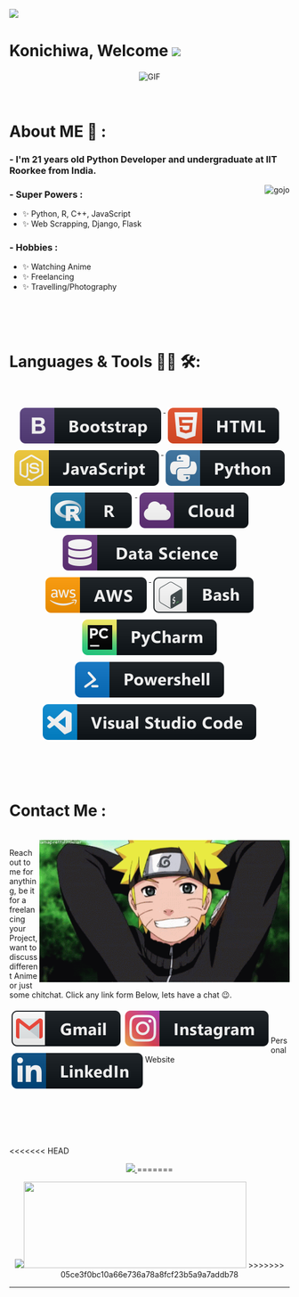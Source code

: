 ![](https://komarev.com/ghpvc/?username=agajareiitr&label=view+count&style=plastic)

# Konichiwa, Welcome <img src="https://raw.githubusercontent.com/iampavangandhi/iampavangandhi/master/gifs/Hi.gif" width="30px">

<div align="center">
<img alt="GIF" align="center" src="https://media.giphy.com/media/d5fMI9ftgQiGzoZoB9/giphy.gif">
</div>

</br>
</br>

# About ME 💬 :

### - I'm 21 years old Python Developer and undergraduate at IIT Roorkee from India.

<img alt="gojo" align="right" src="https://github.com/agajareiitr/agajareiitr/blob/main/assets/tenor.gif">

### - Super Powers :

- ✨ Python, R, C++, JavaScript
- ✨ Web Scrapping, Django, Flask

### - Hobbies :

- ✨ Watching Anime
- ✨ Freelancing
- ✨ Travelling/Photography

</br>
</br>
</br>

# Languages & Tools 👨‍💻 🛠:

</br>

<p align="center">
   <a href="#">
    <img src="https://github.com/agajareiitr/agajareiitr/blob/main/assets/icons/bootstrap.svg" alt="bootstrap" style="vertical-align:top; margin:6px 4px">
  </a>
     <a href="#">
    <img src="https://github.com/agajareiitr/agajareiitr/blob/main/assets/icons/html.svg" alt="html" style="vertical-align:top; margin:6px 4px">
  </a>   
  <a href="#">
    <img src="https://github.com/agajareiitr/agajareiitr/blob/main/assets/icons/js.svg" alt="js" style="vertical-align:top; margin:6px 4px">
  </a>   
  <a href="#">
    <img src="https://github.com/agajareiitr/agajareiitr/blob/main/assets/icons/python.svg" alt="python" style="vertical-align:top; margin:6px 4px">
  </a>
  <a href="#">
    <img src="https://github.com/agajareiitr/agajareiitr/blob/main/assets/icons/r.svg" alt="r" style="vertical-align:top; margin:6px 4px">
   <a href="#">
    <img src="https://github.com/agajareiitr/agajareiitr/blob/main/assets/icons/cloud.svg" alt="cloud" style="vertical-align:top; margin:6px 4px">
  </a>

   <a href="#">
    <img src="https://github.com/agajareiitr/agajareiitr/blob/main/assets/icons/datascience.svg" alt="datascience" style="vertical-align:top; margin:6px 4px">
  </a>
    <a href="#">
    <img src="https://github.com/agajareiitr/agajareiitr/blob/main/assets/icons/aws.svg" alt="aws" style="vertical-align:top; margin:6px 4px">
  </a>
    <a href="#">
    <img src="https://github.com/agajareiitr/agajareiitr/blob/main/assets/icons/bash.svg" alt="bash" style="vertical-align:top; margin:6px 4px">
  </a> 
  <a href="#">
    <img src="https://github.com/agajareiitr/agajareiitr/blob/main/assets/icons/jetbrains_pycharm.svg" alt="jetbrains_pycharm" style="vertical-align:top; margin:6px 4px">
  </a> 
  <a href="#">
    <img src="https://github.com/agajareiitr/agajareiitr/blob/main/assets/icons/powershell.svg" alt="powershell" style="vertical-align:top; margin:6px 4px">
  </a> 
  <a href="#">
    <img src="https://github.com/agajareiitr/agajareiitr/blob/main/assets/icons/visualstudio_code.svg" alt="visualstudio_code" style="vertical-align:top; margin:6px 4px">
  </a> 
</p>

</br>
</br>
</br>

# Contact Me :

<p>
</br>
<img hight="320" width="450" alt="naruto" align="right" src="https://github.com/agajareiitr/agajareiitr/blob/main/assets/naruto.gif">

Reach out to me for anything, be it for a freelancing your Project, want to discuss different Anime or just some chitchat.
Click any link form Below, lets have a chat 😉.

  <a href="mailto:agajare@ch.iitr.ac.in">
    <img align="left" src="https://github.com/agajareiitr/agajareiitr/blob/main/assets/icons/gmail.svg" alt="gmail" style="vertical-align:top; margin:6px 4px">
  </a>

  <a href="https://www.instagram.com/agajareiitr/">
    <img align="left" src="https://github.com/agajareiitr/agajareiitr/blob/main/assets/icons/instagram.svg" alt="instagram" style="vertical-align:top; margin:6px 4px">
  </a>  
</br>
</br>
</br>
  <a href="https://www.linkedin.com/in/agajareiitr/">
    <img align="left" src="https://github.com/agajareiitr/agajareiitr/blob/main/assets/icons/linkedin.svg" alt="linkedin" style="vertical-align:top; margin:6px 4px">
  </a>
  <a href = "https://agajareiitr.github.io" style = "text-decoration:none">Personal Website</a>
</p>

</br>
</br>
</br>
</br>
</br>
</br>
</br>

<<<<<<< HEAD
<p align="center">
  <a href="https://github.com/anuraghazra/github-readme-stats"> 
  <img  src="https://github-readme-stats.vercel.app/api?username=agajareiitr&&show_icons=true&theme=radical"/>
    </a>
=======


<p align=center>
  <kbd><img width=400 src="https://github-readme-stats.vercel.app/api?username=agajareiitr&bg_color=00000000&text_color=58a6ff&hide_border=true&disable_animations=true&include_all_commits=true"><img height=155 width=400 src="https://github-readme-stats.vercel.app/api/top-langs/?username=agajareiitr&layout=compact&langs_count=10&bg_color=00000000&text_color=58a6ff&hide_border=true&disable_animations=true&card_width=485&line_height=35" /></kbd>
>>>>>>> 05ce3f0bc10a66e736a78a8fcf23b5a9a7addb78
</p>

<!-- <p>Orignal Credit : https://github.com/Xx-Ashutosh-xX</p> -->

---
